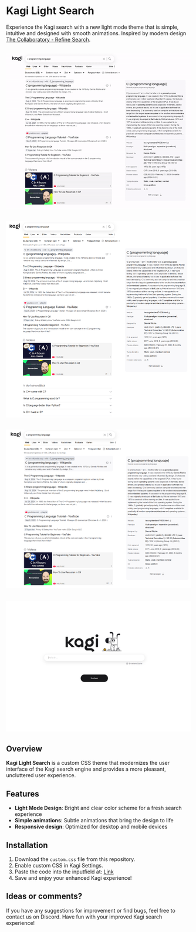 # Kagi Light Search

Experience the Kagi search with a new light mode theme that is simple, intuitive and designed with smooth animations. Inspired by modern design [The Collaboratory - Refine Search](https://dribbble.com/shots/20838286-The-Collaboratory-Refine-Search).

![Animation Preview](images/animation.gif)
---
![Search Result](images/search-result.png)
---
![Search Result Hover](images/search-result-hover.png)
---
![Startpage](images/startpage.png)
---

## Overview

**Kagi Light Search** is a custom CSS theme that modernizes the user interface of the Kagi search engine and provides a more pleasant, uncluttered user experience.

## Features

- **Light Mode Design**: Bright and clear color scheme for a fresh search experience
- **Simple animations**: Subtle animations that bring the design to life
- **Responsive design**: Optimized for desktop and mobile devices

## Installation

1. Download the `custom.css` file from this repository.
2. Enable custom CSS in Kagi Settings.
3. Paste the code into the inputfield at: [Link](https://kagi.com/settings?p=custom_css)
4. Save and enjoy your enhanced Kagi experience!

## Ideas or comments?

If you have any suggestions for improvement or find bugs, feel free to contact us on Discord. Have fun with your improved Kagi search experience!